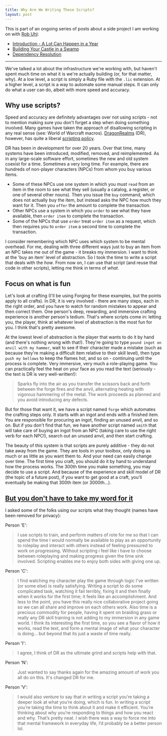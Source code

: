 ```yaml
---
title: Why Are We Writing These Scripts?
layout: post
---
```


This is part of an ongoing series of posts about a side project I am working on with [Rob Uhl](http://rcuhljr.github.io/):

* [Introduction - A Lot Can Happen in a Year](/2016/09/30/a-lot-can-happen-in-a-year.html)
* [Building Your Castle in a Swamp](http://rcuhljr.github.io/blog/2016/10/07/side-project-lessons-part1.html)
* [Dependency Resolution](http://rcuhljr.github.io/blog/2016/10/19/side-project-lessons-part2.html)

-----

We've talked a lot about the infrastructure we're working with, but haven't spent much time on what it is we're actually building (or, for that matter, why). At a low level, a script is simply a Ruby file with the `.lic` extension. At a higher level, a script is a way to automate some manual steps. It can only do what a user can do, albeit with more speed and accuracy.

## Why use scripts?

Speed and accuracy are definitely advantages over not using scripts - not to mention making sure you don't forget a step when doing something involved. Many games have taken the approach of disallowing scripting in any real sense (see: World of Warcraft macros). [DragonRealms](https://www.play.net/dr/) (DR), however, has quite a liberal [scripting policy](https://elanthipedia.play.net/Policy:Scripting_policy).

DR has been in development for over 20 years. Over that time, many systems have been introduced, modified, removed, and reimplemented. As in any large-scale software effort, sometimes the new and old system coexist for a time. Sometimes a very long time. For example, there are hundreds of non-player characters (NPCs) from whom you buy various items.

* Some of these NPCs use one system in which you must `read` from an item in the room to see what they sell (usually a catalog, a register, or one of several other nouns). Then you issue the `buy` command, which does not actually buy the item, but instead asks the NPC how much they want for it. Then you `offer` the amount to complete the transaction.
* Other NPCs use a system in which you `order` to see what they have available, then `order item` to complete the transaction.
* Some of the NPCs that use `order` treat `order item` as a request, which then requires you to `order item` a second time to complete the transaction.

I consider remembering which NPC uses which system to be mental overhead. For me, dealing with three different ways just to buy an item from an NPC takes me out of the game - it breaks my immersion. I want to think at the 'buy an item' level of abstraction. So I took the time to write a script that deals with the *how*. From now on, I can use that script (and reuse that code in other scripts), letting me think in terms of *what*.

## Focus on what is fun

Let's look at crafting (I'll be using Forging for these examples, but the points apply to all crafts). In DR, it is very involved - there are many steps, each in the right order, and you have to watch for random mistakes to appear and then correct them. One person's deep, rewarding, and immersive crafting experience is another person's tedium. That's where scripts come in: letting you, the player, think at whatever level of abstraction is the most fun for you. I think that's pretty awesome.

At the lowest level of abstraction is the player that wants to do it by hand (and there's nothing wrong with that!). They're going to type `pound ingot on anvil with my hammer`, wait to see if their character made a mistake (such as because they're making a difficult item relative to their skill level), then type `push my bellows` to keep the flames hot, and so on - continuing until the process is complete. Very immersive, very much a role-playing game. You can practically feel the heat on your face as you read the text (seriously - the text is DR is very well-written!):
> Sparks fly into the air as you transfer the scissors back and forth between the forge fires and the anvil, alternating heating with vigorous hammering of the metal.  The work proceeds as planned and you avoid introducing any defects.

But for those that want it, we have a script named `forge` which automates the crafting steps only. It starts with an ingot and ends with a finished item. You are responsible for procuring an ingot, finding an unused anvil, and so on. But if you don't find that fun, we have another script named `smith` that will take care of buying an ingot from an NPC (taking care to use the right verb for each NPC!), search out an unused anvil, and then start crafting.

The beauty of this system is that scripts are purely additive - they do not take away from the game. They are tools in your toolbox, only doing as much or as little as you want them to. And your need can easily change over time. The first time you craft, you should do it by hand to understand how the process works. The 300th time you make something, you may decide to use a script. And because of the experience and skill model of DR (the topic of a future post), if you want to get good at a craft, you'll eventually be making that 300th item (or 3000th...).

## [But you don't have to take my word for it](https://www.youtube.com/watch?v=vAvQbEeTafk)

I asked some of the folks using our scripts what they thought (names have been removed for privacy):

Person 'E':

> I use scripts to train, and perform matters of rote for me so that I can spend the time I would normally be available to play as an opportunity to roleplay and interact with others instead of feeling pressured to work on progressing. Without scripting i feel like i have to choose between roleplaying and making progress given the time sink involved. Scripting enables me to enjoy both sides with giving one up.

Person 'C':

> I find watching my character play the game through logic I've written (or some else) is really satisfying. Writing a script to do some complicated task, watching it fail terribly, fixing it and then finally when it works for the first time; it feels like an accomplishment. And less to the point, you have this really nice collaborative project going so we can all share and improve on each others work. Also time is a precious commodity for people, having it spent on braiding grass or really any DR skill training is not adding to my immersion in any game world. I think its interesting the first time, so you see a flavor of how it works, read the text, and form a mental image of what your character is doing... but beyond that its just a waste of time really.

Person 'I':

> I agree, I think of DR as the ultimate grind and scripts help with that.

Person 'N':

> Just wanted to say thanks again for the amazing amount of work you all do on this. It's changed DR for me.

Person 'V':

> I would also venture to say that in writing a script you’re taking a deeper look at what you’re doing, which is fun. In writing a script you’re taking the time to think about it and make it efficient. You’re thinking about why you’re responding to things and how you react and why. That’s pretty neat. I wish there was a way to force me into that mental framework in everyday life, I’d probably be a better person lol.

